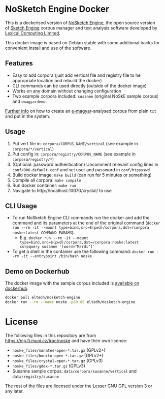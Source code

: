 # NoSketch Engine Docker

This is a dockerised version of [NoSketch Engine](https://nlp.fi.muni.cz/trac/noske), the open source version of [Sketch Engine](https://www.sketchengine.eu/) corpus manager and text analysis software developed by [Lexical Computing Limited](https://www.lexicalcomputing.com/).

This docker image is based on Debian stable with some additional hacks for convenient install and use of the software.

## Features

- Easy to add corpora (just add vertical file and registry file to he appropriate location and rebuild the docker)
- CLI commands can be used directly (outside of the docker image)
- Works on any domain without changing configuration
- Two example corpora included: `susanne` (original NoSkE sample corpus) and `emagyardemo`.

[Further info](data/corpora/emagyardemo/vertical/README.md) on how to create an [e-magyar](https://github.com/nytud/emtsv)-analysed corpus from plain `txt` and put in the system.

## Usage

1. Put vert file in: `corpora/CORPUS_NAME/vertical` (see example in `corpora/*/vertical`)
1. Put config in: `corpora/registry/CORPUS_NAME` (see example in `corpora/registry/*`)
1. (Optional: password authentication) Uncomment relevant config lines in `conf/000-default.conf` and set user and password in `conf/htpasswd`   
1. Build docker image: `make build`  (can run for 5 minutes or something)
1. Compile all corpora: `make compile`
1. Run docker container: `make run`
1. Navigate to http://localhost:10070/crystal/ to use

## CLI Usage

- To run NoSketch Engine CLI commands run the docker and add the command and its parameters at the end of the original command (`docker run --rm -it --mount type=bind,src=$(pwd)/corpora,dst=/corpora noske:latest COMMAND PARAMS`).
  - E.g. `docker run --rm -it --mount type=bind,src=$(pwd)/corpora,dst=/corpora noske:latest corpquery susanne '[word="Mardi"]'`
- To get a shell in the container use the following command: `docker run --rm -it --entrypoint /bin/bash noske`

## Demo on Dockerhub

The docker image with the sample corpus included is [available on dockerhub](https://hub.docker.com/r/eltedh/nosketch-engine):

```bash
docker pull eltedh/nosketch-engine
docker run --rm --name noske -p80:80 eltedh/nosketch-engine
```

# License

The following files in this repository are from https://nlp.fi.muni.cz/trac/noske and have their own license:
- `noske_files/manatee-open-*.tar.gz` (GPLv2+)
- `noske_files/bonito-open-*.tar.gz` (GPLv2+)
- `noske_files/crystal-open-*.tar.gz` (GPLv3)
- `noske_files/gdex-*.tar.gz` (GPLv3)
- Susanne sample corpus: `data/corpora/susanne/vertical` and `data/registry/susanne`

The rest of the files are licensed under the Lesser GNU GPL version 3 or any later.

